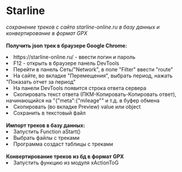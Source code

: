 # Starline
<i>сохранение треков с сайта starline-online.ru в базу данных и конвертирование в формат GPX</i>
<BR><BR>
<B>Получить json трек в браузере Google Chrome:</B><BR>
<li>https://starline-online.ru/ - ввести логин и пароль<BR>
<li>F12 - открыть в браузере панель DevTools<BR>
<li>Перейти в панель Сеть/"Network", в поле "Filter" ввести "route"<BR>
<li>На сайте, во вкладке "Перемещения", выбрать период, нажать "Показать отчет за период"<BR>
<li>На панели DevTools появится строка ответа сервера<BR>
<li>Скопировать текст ответа (ПКМ-Копировать-Копировать ответ), начинающийся на "{"meta":{"mileage"" и т.д. в буфер обмена<BR>
<li>Скопировать (во вкладке Preview) value или object<BR>
<li>Сохранить в текстовый файл
<BR><BR>
<B>Импорт треков в базу данных:</B><BR>
<li>Запустить Function aStart()
<li>Выбрать файлы с треками
<li>Программа создаст таблицы с треками
<BR><BR>
<B>Конвертирование треков из бд в формат GPX</B><BR>
<li>Запустить функцию из модуля xActionToG
